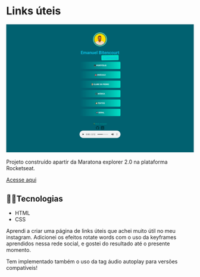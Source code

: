 # Links úteis

![previel](./.github/readme.png)

Projeto construído apartir da Maratona explorer 2.0 na plataforma Rocketseat.

[Acesse aqui](https://emanuel433.github.io/links-uteis/)

## 👨‍🚀Tecnologias

- HTML
- CSS

Aprendi a criar uma página de links úteis que achei muito útil no meu instagram. Adicionei os efeitos rotate words com o uso da keyframes aprendidos nessa rede social, e gostei do resultado até o presente momento.

Tem implementado também o uso da tag áudio autoplay para versões compatíveis!
